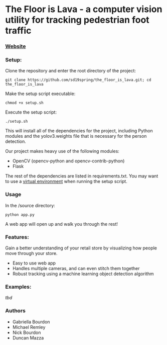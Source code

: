 # The Floor is Lava - a computer vision utility for tracking pedestrian foot traffic

### [Website](https://sd19spring.github.io/the_floor_is_lava/)


### Setup:
Clone the repository and enter the root directory of the project:
```
git clone https://github.com/sd19spring/the_floor_is_lava.git; cd the_floor_is_lava
```

Make the setup script executable:
```
chmod +x setup.sh
```
Execute the setup script:
```
./setup.sh
```
This will install all of the dependencies for the project, including Python modules and the yolov3.weights file that is necessary for the person detection.

Our project makes heavy use of the following modules:
- OpenCV (opencv-python and opencv-contrib-python)
- Flask

The rest of the dependencies are listed in requirements.txt. You may want to use a [virtual environment](https://realpython.com/python-virtual-environments-a-primer/) when running the setup script.

### Usage
In the /source directory:
```
python app.py
```
A web app will open up and walk you through the rest!

### Features:
Gain a better understanding of your retail store by visualizing how people move through your store.
- Easy to use web app
- Handles multiple cameras, and can even stitch them together
- Robust tracking using a machine learning object detection algorithm

### Examples:
*tbd*

### Authors
* Gabriella Bourdon
* Michael Remley
* Nick Bourdon
* Duncan Mazza

